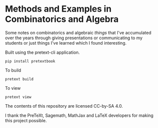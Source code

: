 # Methods and Examples in Combinatorics and Algebra

Some notes on combinatorics and algebraic *things* that I've accumulated over the years
through giving presentations or communicating to my students or just things I've learned which I found interesting.

Built using the pretext-cli application.

`pip install pretextbook`

To build

`pretext build`

To view

`pretext view`

The contents of this repository are licensed CC-by-SA 4.0.

I thank the PreTeXt, Sagemath, MathJax and LaTeX developers for making this project possible.
